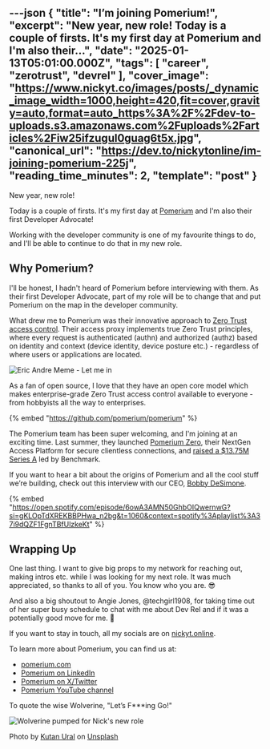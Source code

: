 ---json
{
  "title": "I’m joining Pomerium!",
  "excerpt": "New year, new role!  Today is a couple of firsts. It's my first day at Pomerium and I'm also their...",
  "date": "2025-01-13T05:01:00.000Z",
  "tags": [
    "career",
    "zerotrust",
    "devrel"
  ],
  "cover_image": "https://www.nickyt.co/images/posts/_dynamic_image_width=1000,height=420,fit=cover,gravity=auto,format=auto_https%3A%2F%2Fdev-to-uploads.s3.amazonaws.com%2Fuploads%2Farticles%2Fiw25ifzugul0guag6t5x.jpg",
  "canonical_url": "https://dev.to/nickytonline/im-joining-pomerium-225j",
  "reading_time_minutes": 2,
  "template": "post"
}
---

New year, new role!

Today is a couple of firsts. It's my first day at [Pomerium](https://pomerium.com) and I'm also their first Developer Advocate!

Working with the developer community is one of my favourite things to do, and I'll be able to continue to do that in my new role.

## Why Pomerium?

I'll be honest, I hadn't heard of Pomerium before interviewing with them. As their first Developer Advocate, part of my role will be to change that and put Pomerium on the map in the developer community.

What drew me to Pomerium was their innovative approach to [Zero Trust access control](https://www.pomerium.com/zero-trust). Their access proxy implements true Zero Trust principles, where every request is authenticated (authn) and authorized (authz) based on identity and context (device identity, device posture etc.) - regardless of where users or applications are located.

![Eric Andre Meme - Let me in](https://i.giphy.com/media/v1.Y2lkPTc5MGI3NjExcmd3czE1eTE5aHg1Mjl3Y2Q0ZzR4MnQ1NHRocjFkeWd4dTU1Y2ppdSZlcD12MV9pbnRlcm5hbF9naWZfYnlfaWQmY3Q9Zw/yx400dIdkwWdsCgWYp/giphy.gif)

As a fan of open source, I love that they have an open core model which makes enterprise-grade Zero Trust access control available to everyone - from hobbyists all the way to enterprises.

{% embed "https://github.com/pomerium/pomerium" %}

The Pomerium team has been super welcoming, and I'm joining at an exciting time. Last summer, they launched [Pomerium Zero](https://www.pomerium.com/blog/introducing-pomerium-zero), their NextGen Access Platform for secure clientless connections, and [raised a $13.75M Series A](https://www.businesswire.com/news/home/20240620782474/en/Pomerium-Announces-13.75M-Series-A-led-by-Benchmark-and-Launches-Pomerium-Zero) led by Benchmark.

If you want to hear a bit about the origins of Pomerium and all the cool stuff we’re building, check out this interview with our CEO, [Bobby DeSimone](https://www.linkedin.com/in/bobby-desimone/).

{% embed "https://open.spotify.com/episode/6owA3AMN50GhbOIQwernwG?si=gKLOpTdXREKBBPHwa_n2bg&t=1060&context=spotify%3Aplaylist%3A37i9dQZF1FgnTBfUlzkeKt" %}

## Wrapping Up

One last thing. I want to give big props to my network for reaching out, making intros etc. while I was looking for my next role. It was much appreciated, so thanks to all of you. You know who you are. 😎

And also a big shoutout to Angie Jones, @techgirl1908, for taking time out of her super busy schedule to chat with me about Dev Rel and if it was a potentially good move for me. 💜

If you want to stay in touch, all my socials are on [nickyt.online](https://nickyt.online).

To learn more about Pomerium, you can find us at:

* [pomerium.com](https://pomerium.com)
* [Pomerium on LinkedIn](https://www.linkedin.com/company/pomerium-inc/)
* [Pomerium on X/Twitter](https://x.com/pomerium_io)
* [Pomerium YouTube channel](https://www.youtube.com/@pomerium37)

To quote the wise Wolverine, "Let’s F***ing Go!"

![Wolverine pumped for Nick's new role](https://i.giphy.com/media/v1.Y2lkPTc5MGI3NjExeGxlaTBmcXY0cXlpNWExdGFlNGc2azNrNzEyZTY0bzFnYXVoMjd3bSZlcD12MV9pbnRlcm5hbF9naWZfYnlfaWQmY3Q9Zw/jTZMPc5aE4AKlt5OVW/giphy.gif)

Photo by <a href="https://unsplash.com/@kutanural?utm_content=creditCopyText&utm_medium=referral&utm_source=unsplash">Kutan Ural</a> on <a href="https://unsplash.com/photos/royal-guard-guarding-the-buckingham-palace-MZPwImQUDM0?utm_content=creditCopyText&utm_medium=referral&utm_source=unsplash">Unsplash</a>
